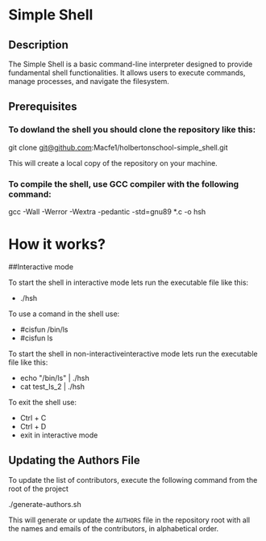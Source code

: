 # Simple Shell

## Description

The Simple Shell is a basic command-line interpreter designed to provide fundamental shell functionalities. It allows users to execute commands, manage processes, and navigate the filesystem.

## Prerequisites

### To dowland the shell you should clone the repository like this:

git clone git@github.com:Macfe1/holbertonschool-simple_shell.git

This will create a local copy of the repository on your machine.


### To compile the shell, use GCC compiler with the following command:

gcc -Wall -Werror -Wextra -pedantic -std=gnu89 *.c -o hsh

# How it works?

##Interactive mode

To start the shell in interactive mode lets run the executable file like this:

* ./hsh

To use a comand in the shell use:

* #cisfun /bin/ls
* #cisfun ls

To start the shell in non-interactiveinteractive mode lets run the executable file like this:

* echo "/bin/ls" | ./hsh
* cat test_ls_2 | ./hsh

To exit the shell use:

* Ctrl + C
* Ctrl + D
* exit in interactive mode



## Updating the Authors File

To update the list of contributors, execute the following command from the root of the project

./generate-authors.sh

This will generate or update the `AUTHORS` file in the repository root with all the names and emails of the contributors, in alphabetical order.

